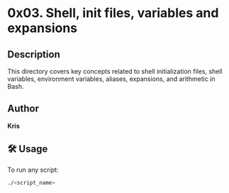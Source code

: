 # 0x03. Shell, init files, variables and expansions

## Description

This directory covers key concepts related to shell initialization files, shell variables, environment variables, aliases, expansions, and arithmetic in Bash. 


## Author

**Kris**  

## 🛠️ Usage

To run any script:

```bash
./<script_name>